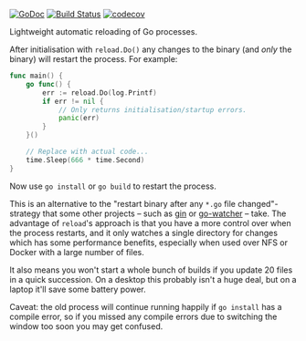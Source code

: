 [![GoDoc](https://godoc.org/github.com/teamwork/reload?status.svg)](https://godoc.org/github.com/teamwork/reload)
[![Build Status](https://travis-ci.org/Teamwork/reload.svg?branch=master)](https://travis-ci.org/Teamwork/reload)
[![codecov](https://codecov.io/gh/Teamwork/reload/branch/master/graph/badge.svg?token=n0k8YjbQOL)](https://codecov.io/gh/Teamwork/reload)

Lightweight automatic reloading of Go processes.

After initialisation with `reload.Do()` any changes to the binary (and *only*
the binary) will restart the process. For example:

```go
func main() {
    go func() {
        err := reload.Do(log.Printf)
        if err != nil {
            // Only returns initialisation/startup errors.
            panic(err)
        }
    }()

    // Replace with actual code...
    time.Sleep(666 * time.Second)
}
```

Now use `go install` or `go build` to restart the process.

This is an alternative to the "restart binary after any `*.go` file
changed"-strategy that some other projects – such as
[gin](https://github.com/codegangsta/gin) or
[go-watcher](https://github.com/canthefason/go-watcher) – take.
The advantage of `reload`'s approach is that you have a more control over when
the process restarts, and it only watches a single directory for changes which
has some performance benefits, especially when used over NFS or Docker with a
large number of files.

It also means you won't start a whole bunch of builds if you update 20 files in
a quick succession. On a desktop this probably isn't a huge deal, but on a
laptop it'll save some battery power.

Caveat: the old process will continue running happily if `go install` has a
compile error, so if you missed any compile errors due to switching the window
too soon you may get confused.
